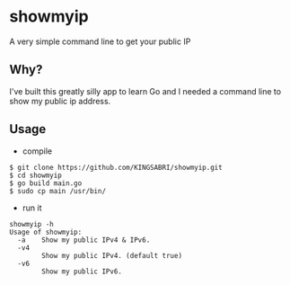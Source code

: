 # showmyip
A very simple command line to get your public IP 

## Why?
I've built this greatly silly app to learn Go and I needed a command line to show my public ip address.

## Usage

- compile
```
$ git clone https://github.com/KINGSABRI/showmyip.git
$ cd showmyip
$ go build main.go
$ sudo cp main /usr/bin/
```

- run it
```
showmyip -h
Usage of showmyip:
  -a    Show my public IPv4 & IPv6.
  -v4
        Show my public IPv4. (default true)
  -v6
        Show my public IPv6.
```
